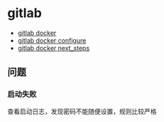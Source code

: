 # gitlab
- [gitlab docker](https://docs.gitlab.com/ee/install/docker.html)
- [gitlab docker configure](https://docs.gitlab.com/ee/install/docker.html#pre-configure-docker-container)
- [gitlab docker next_steps](https://docs.gitlab.com/ee/install/next_steps.html)


## 问题
### 启动失败
查看启动日志，发现密码不能随便设置，规则比较严格

